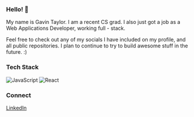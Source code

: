 ### Hello! 👋

My name is Gavin Taylor. I am a recent CS grad. I also just got a job as a Web Applications Developer, working full - stack.

Feel free to check out any of my socials I have included on my profile, and all public repositories. I plan to continue to try to build awesome stuff in the future. :)

### Tech Stack

![JavaScript](https://img.shields.io/badge/JavaScript-F7DF1E?logo=javascript&logoColor=black)
![React](https://img.shields.io/badge/React-20232A?logo=react&logoColor=61DAFB)

### Connect

[LinkedIn](https://www.linkedin.com/in/gavtay/)
